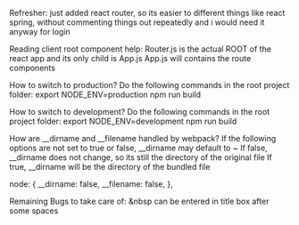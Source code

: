 Refresher:
just added react router, so its easier to different things like react spring, without commenting things out repeatedly
and i would need it anyway for login



Reading client root component help:
Router.js is the actual ROOT of the react app and its only child is App.js
App.js will contains the route components

How to switch to production?
Do the following commands in the root project folder:
export NODE_ENV=production
npm run build

How to switch to development?
Do the following commands in the root project folder:
export NODE_ENV=development
npm run build


How are __dirname and __filename handled by webpack?
If the following options are not set to true or false, __dirname may default to ~
If false, __dirname does not change, so its still the directory of the original file
If true, __dirname will be the directory of the bundled file

node: {
        __dirname: false,
        __filename: false,
    },

Remaining Bugs to take care of:
&nbsp can be entered in title box after some spaces